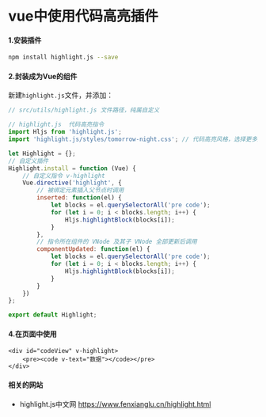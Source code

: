 

# vue中使用代码高亮插件



#### 1.安装插件

```bash
npm install highlight.js --save
```



#### 2.封装成为Vue的组件

新建`highlight.js`文件，并添加：

```js
// src/utils/highlight.js 文件路径，纯属自定义

// highlight.js  代码高亮指令
import Hljs from 'highlight.js';
import 'highlight.js/styles/tomorrow-night.css'; // 代码高亮风格，选择更多风格需导入 node_modules/hightlight.js/styles/ 目录下其它css文件

let Highlight = {};
// 自定义插件
Highlight.install = function (Vue) {
    // 自定义指令 v-highlight
    Vue.directive('highlight', {
        // 被绑定元素插入父节点时调用
        inserted: function(el) {
            let blocks = el.querySelectorAll('pre code');
            for (let i = 0; i < blocks.length; i++) {
                Hljs.highlightBlock(blocks[i]);
            }
        },
        // 指令所在组件的 VNode 及其子 VNode 全部更新后调用
        componentUpdated: function(el) {
            let blocks = el.querySelectorAll('pre code');
            for (let i = 0; i < blocks.length; i++) {
                Hljs.highlightBlock(blocks[i]);
            }
        }
    })
};

export default Highlight;
```



#### 4.在页面中使用



```vue
<div id="codeView" v-highlight>
    <pre><code v-text="数据"></code></pre>
</div>
```



#### 相关的网站

- highlight.js中文网 https://www.fenxianglu.cn/highlight.html
